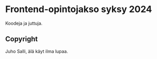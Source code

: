 # Frontend-opintojakso syksy 2024

Koodeja ja juttuja.

## Copyright

Juho Salli, älä käyt ilma lupaa.
